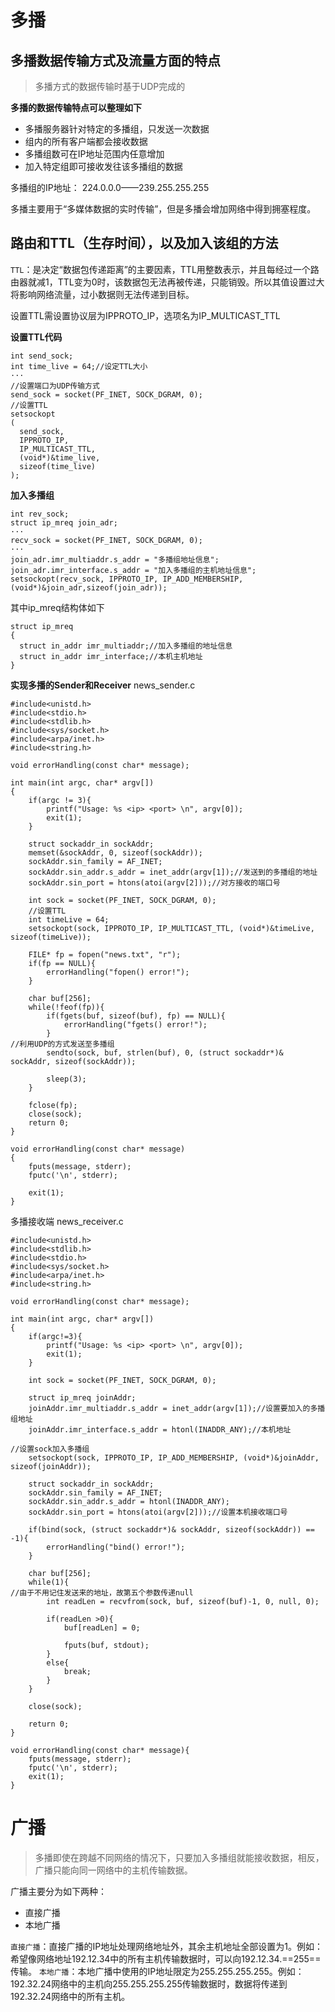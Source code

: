 # 多播
## 多播数据传输方式及流量方面的特点
> 多播方式的数据传输时基于UDP完成的

**多播的数据传输特点可以整理如下**
- 多播服务器针对特定的多播组，只发送一次数据
- 组内的所有客户端都会接收数据
- 多播组数可在IP地址范围内任意增加
- 加入特定组即可接收发往该多播组的数据

多播组的IP地址：
224.0.0.0——239.255.255.255

多播主要用于“多媒体数据的实时传输”，但是多播会增加网络中得到拥塞程度。

## 路由和TTL（生存时间），以及加入该组的方法

`TTL`：是决定“数据包传递距离”的主要因素，TTL用整数表示，并且每经过一个路由器就减1，TTL变为0时，该数据包无法再被传递，只能销毁。所以其值设置过大将影响网络流量，过小数据则无法传递到目标。

设置TTL需设置协议层为IPPROTO_IP，选项名为IP_MULTICAST_TTL

**设置TTL代码**
```
int send_sock;
int time_live = 64;//设定TTL大小
···
//设置端口为UDP传输方式
send_sock = socket(PF_INET, SOCK_DGRAM, 0);
//设置TTL
setsockopt
(
  send_sock, 
  IPPROTO_IP, 
  IP_MULTICAST_TTL, 
  (void*)&time_live, 
  sizeof(time_live)
);
```
**加入多播组**
```
int rev_sock;
struct ip_mreq join_adr;
···
recv_sock = socket(PF_INET, SOCK_DGRAM, 0);
···
join_adr.imr_multiaddr.s_addr = "多播组地址信息";
join_adr.imr_interface.s_addr = "加入多播组的主机地址信息";
setsockopt(recv_sock, IPPROTO_IP, IP_ADD_MEMBERSHIP, (void*)&join_adr,sizeof(join_adr));
```
其中ip_mreq结构体如下
```
struct ip_mreq
{
  struct in_addr imr_multiaddr;//加入多播组的地址信息
  struct in_addr imr_interface;//本机主机地址
}
```

**实现多播的Sender和Receiver**
news_sender.c
```
#include<unistd.h>
#include<stdio.h>
#include<stdlib.h>
#include<sys/socket.h>
#include<arpa/inet.h>
#include<string.h>

void errorHandling(const char* message);

int main(int argc, char* argv[])
{
    if(argc != 3){
        printf("Usage: %s <ip> <port> \n", argv[0]);
        exit(1);
    }

    struct sockaddr_in sockAddr;
    memset(&sockAddr, 0, sizeof(sockAddr));
    sockAddr.sin_family = AF_INET;
    sockAddr.sin_addr.s_addr = inet_addr(argv[1]);//发送到的多播组的地址
    sockAddr.sin_port = htons(atoi(argv[2]));//对方接收的端口号

    int sock = socket(PF_INET, SOCK_DGRAM, 0);
    //设置TTL
    int timeLive = 64;
    setsockopt(sock, IPPROTO_IP, IP_MULTICAST_TTL, (void*)&timeLive, sizeof(timeLive));

    FILE* fp = fopen("news.txt", "r");
    if(fp == NULL){
        errorHandling("fopen() error!");
    }

    char buf[256];
    while(!feof(fp)){
        if(fgets(buf, sizeof(buf), fp) == NULL){
            errorHandling("fgets() error!");
        }
//利用UDP的方式发送至多播组
        sendto(sock, buf, strlen(buf), 0, (struct sockaddr*)& sockAddr, sizeof(sockAddr));

        sleep(3);
    }

    fclose(fp);
    close(sock);
    return 0;
}

void errorHandling(const char* message)
{
    fputs(message, stderr);
    fputc('\n', stderr);

    exit(1);
}
```

多播接收端
news_receiver.c
```
#include<unistd.h>
#include<stdlib.h>
#include<stdio.h>
#include<sys/socket.h>
#include<arpa/inet.h>
#include<string.h>

void errorHandling(const char* message);

int main(int argc, char* argv[])
{
    if(argc!=3){
        printf("Usage: %s <ip> <port> \n", argv[0]);
        exit(1);
    }

    int sock = socket(PF_INET, SOCK_DGRAM, 0);

    struct ip_mreq joinAddr;
    joinAddr.imr_multiaddr.s_addr = inet_addr(argv[1]);//设置要加入的多播组地址
    joinAddr.imr_interface.s_addr = htonl(INADDR_ANY);//本机地址

//设置sock加入多播组
    setsockopt(sock, IPPROTO_IP, IP_ADD_MEMBERSHIP, (void*)&joinAddr, sizeof(joinAddr));

    struct sockaddr_in sockAddr;
    sockAddr.sin_family = AF_INET;
    sockAddr.sin_addr.s_addr = htonl(INADDR_ANY);
    sockAddr.sin_port = htons(atoi(argv[2]));//设置本机接收端口号

    if(bind(sock, (struct sockaddr*)& sockAddr, sizeof(sockAddr)) == -1){
        errorHandling("bind() error!");
    }

    char buf[256];
    while(1){
//由于不用记住发送来的地址，故第五个参数传递null
        int readLen = recvfrom(sock, buf, sizeof(buf)-1, 0, null, 0);

        if(readLen >0){
            buf[readLen] = 0;

            fputs(buf, stdout);
        }
        else{
            break;
        }
    }

    close(sock);

    return 0;
}

void errorHandling(const char* message){
    fputs(message, stderr);
    fputc('\n', stderr);
    exit(1);
}
```
# 广播
> 多播即使在跨越不同网络的情况下，只要加入多播组就能接收数据，相反，广播只能向同一网络中的主机传输数据。

广播主要分为如下两种：
- 直接广播
- 本地广播

`直接广播`：直接广播的IP地址处理网络地址外，其余主机地址全部设置为1。例如：希望像网络地址192.12.34中的所有主机传输数据时，可以向192.12.34.==255==传输。
`本地广播`：本地广播中使用的IP地址限定为255.255.255.255。例如：192.32.24网络中的主机向255.255.255.255传输数据时，数据将传递到192.32.24网络中的所有主机。